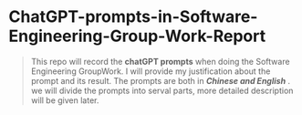 # ChatGPT-prompts-in-Software-Engineering-Group-Work-Report
> This repo will record the **chatGPT prompts** when doing the Software Engineering GroupWork. I will provide my justification about the prompt and its result. The prompts are both in ***Chinese and English*** . 
> we will divide the prompts into serval parts, more detailed description will be given later.
